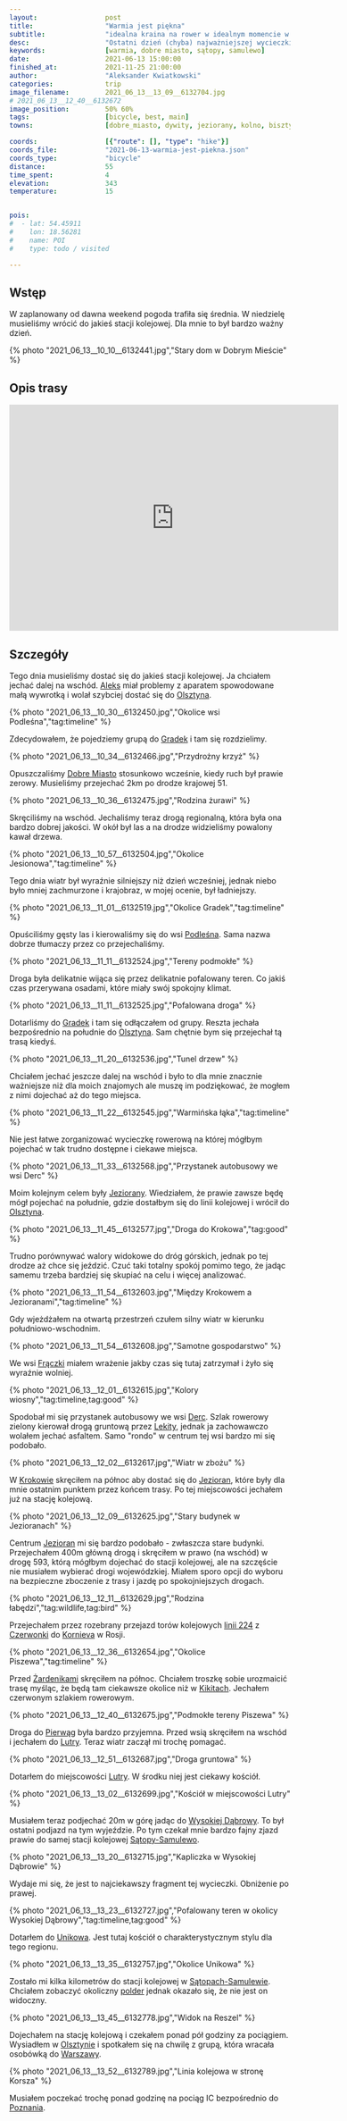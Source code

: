```yaml
---
layout:                 post
title:                  "Warmia jest piękna"
subtitle:               "idealna kraina na rower w idealnym momencie w ciągu roku"
desc:                   "Ostatni dzień (chyba) najważniejszej wycieczki rowerowej. Tym razem mogłem zwiedzać jeszcze ciekawsze tereny podczas znacznie lepszej pogody niż dzień wcześniej."
keywords:               [warmia, dobre miasto, sątopy, samulewo]
date:                   2021-06-13 15:00:00
finished_at:            2021-11-25 21:00:00
author:                 "Aleksander Kwiatkowski"
categories:             trip
image_filename:         2021_06_13__13_09__6132704.jpg
# 2021_06_13__12_40__6132672
image_position:         50% 60%
tags:                   [bicycle, best, main]
towns:                  [dobre_miasto, dywity, jeziorany, kolno, bisztynek]

coords:                 [{"route": [], "type": "hike"}]
coords_file:            "2021-06-13-warmia-jest-piekna.json"
coords_type:            "bicycle"
distance:               55
time_spent:             4
elevation:              343
temperature:            15


pois:
#  - lat: 54.45911
#    lon: 18.56281
#    name: POI
#    type: todo / visited

---
```


[photocoder]: https://photocoder.pl
[wiki-olsztyn]: https://pl.wikipedia.org/wiki/Olsztyn
[wiki-gradki]: https://pl.wikipedia.org/wiki/Gradki
[wiki-dobre-miasto]: https://pl.wikipedia.org/wiki/Dobre_Miasto
[wiki-podlesna]: https://pl.wikipedia.org/wiki/Podle%C5%9Bna_(wojew%C3%B3dztwo_warmi%C5%84sko-mazurskie)
[wiki-jeziorany]: https://pl.wikipedia.org/wiki/Jeziorany
[wiki-fraczki]: https://pl.wikipedia.org/wiki/Fr%C4%85czki_(powiat_olszty%C5%84ski)
[wiki-derc]: https://pl.wikipedia.org/wiki/Derc
[wiki-lekity]: https://pl.wikipedia.org/wiki/Lekity
[wiki-krokowo]: https://pl.wikipedia.org/wiki/Krokowo_(powiat_olszty%C5%84ski)
[wiki-linia-224]: https://pl.wikipedia.org/wiki/Linia_kolejowa_nr_224
[wiki-czerwonka]: https://pl.wikipedia.org/wiki/Czerwonka_(powiat_olszty%C5%84ski)
[wiki-kornievo]: https://pl.wikipedia.org/wiki/Korniewo_(stacja_kolejowa)
[wiki-zardeniki]: https://pl.wikipedia.org/wiki/%C5%BBardeniki_(gmina_Jeziorany)
[wiki-kikity]: https://pl.wikipedia.org/wiki/Kikity
[wiki-pierwagi]: https://pl.wikipedia.org/wiki/Pierw%C4%85gi
[wiki-lutry]: https://pl.wikipedia.org/wiki/Lutry
[wiki-wysoka-dabrowa]:https://pl.wikipedia.org/wiki/Wysoka_D%C4%85browa
[wiki-satopy-samulewo]: https://pl.wikipedia.org/wiki/S%C4%85topy-Samulewo
[wiki-unikowo]: https://pl.wikipedia.org/wiki/Unikowo_(wojew%C3%B3dztwo_warmi%C5%84sko-mazurskie)
[wiki-satopy-polder]: https://pl.wikipedia.org/wiki/Rezerwat_przyrody_Polder_S%C4%85topy-Samulewo
[wiki-warszawa]: https://pl.wikipedia.org/wiki/Warszawa
[wiki-poznan]: https://pl.wikipedia.org/wiki/Pozna%C5%84


## Wstęp

W zaplanowany od dawna weekend pogoda trafiła się średnia. W niedzielę musieliśmy
wrócić do jakieś stacji kolejowej. Dla mnie to był bardzo ważny dzień.

{% photo "2021_06_13__10_10__6132441.jpg","Stary dom w Dobrym Mieście" %}

## Opis trasy

<iframe height='405' width='590' frameborder='0' allowtransparency='true' scrolling='no' src='https://www.strava.com/activities/5465973786/embed/70d877666e37b81ff2de6d011df5612f0f30d284'></iframe>

## Szczegóły

Tego dnia musieliśmy dostać się do jakieś stacji kolejowej. Ja chciałem jechać
dalej na wschód. [Aleks][photocoder] miał problemy z aparatem spowodowane małą
wywrotką i wolał szybciej dostać się do [Olsztyna][wiki-olsztyn].

{% photo "2021_06_13__10_30__6132450.jpg","Okolice wsi Podleśna","tag:timeline" %}

Zdecydowałem, że pojedziemy grupą do [Gradek][wiki-gradki] i tam się
rozdzielimy.

{% photo "2021_06_13__10_34__6132466.jpg","Przydrożny krzyż" %}

Opuszczaliśmy [Dobre Miasto][wiki-dobre-miasto] stosunkowo wcześnie, kiedy
ruch był prawie zerowy. Musieliśmy przejechać 2km po drodze krajowej 51.

{% photo "2021_06_13__10_36__6132475.jpg","Rodzina żurawi" %}

Skręciliśmy na wschód. Jechaliśmy teraz drogą regionalną, która była ona bardzo dobrej jakości.
W okół był las a na drodze widzieliśmy powalony kawał drzewa.

{% photo "2021_06_13__10_57__6132504.jpg","Okolice Jesionowa","tag:timeline" %}

Tego dnia wiatr był wyraźnie silniejszy niż dzień wcześniej, jednak niebo było mniej
zachmurzone i krajobraz, w mojej ocenie, był ładniejszy.

{% photo "2021_06_13__11_01__6132519.jpg","Okolice Gradek","tag:timeline" %}

Opuściliśmy gęsty las i kierowaliśmy się do wsi [Podleśna][wiki-podlesna].
Sama nazwa dobrze tłumaczy przez co przejechaliśmy.

{% photo "2021_06_13__11_11__6132524.jpg","Tereny podmokłe" %}

Droga była delikatnie wijąca się przez delikatnie pofalowany teren. Co jakiś czas
przerywana osadami, które miały swój spokojny klimat.

{% photo "2021_06_13__11_11__6132525.jpg","Pofalowana droga" %}

Dotarliśmy do [Gradek][wiki-gradki] i tam się odłączałem od grupy. Reszta jechała
bezpośrednio na południe do [Olsztyna][wiki-olsztyn]. Sam chętnie bym się
przejechał tą trasą kiedyś.

{% photo "2021_06_13__11_20__6132536.jpg","Tunel drzew" %}

Chciałem jechać jeszcze dalej na wschód i było to dla mnie znacznie ważniejsze
niż dla moich znajomych ale muszę im podziękować, że mogłem z nimi dojechać
aż do tego miejsca.

{% photo "2021_06_13__11_22__6132545.jpg","Warmińska łąka","tag:timeline" %}

Nie jest łatwe zorganizować wycieczkę rowerową na której mógłbym
pojechać w tak trudno dostępne i ciekawe miejsca.

{% photo "2021_06_13__11_33__6132568.jpg","Przystanek autobusowy we wsi Derc" %}

Moim kolejnym celem były [Jeziorany][wiki-jeziorany]. Wiedziałem, że prawie zawsze będę
mógł pojechać na południe, gdzie dostałbym się do linii kolejowej i wrócił do
[Olsztyna][wiki-olsztyn].

{% photo "2021_06_13__11_45__6132577.jpg","Droga do Krokowa","tag:good" %}

Trudno porównywać walory widokowe do dróg górskich, jednak po tej drodze
aż chce się jeździć. Czuć taki totalny spokój pomimo tego, że jadąc
samemu trzeba bardziej się skupiać na celu i więcej analizować.

{% photo "2021_06_13__11_54__6132603.jpg","Między Krokowem a Jezioranami","tag:timeline" %}

Gdy wjeżdżałem na otwartą przestrzeń czułem silny wiatr w kierunku południowo-wschodnim.

{% photo "2021_06_13__11_54__6132608.jpg","Samotne gospodarstwo" %}

We wsi [Frączki][wiki-fraczki] miałem wrażenie jakby czas się tutaj zatrzymał
i żyło się wyraźnie wolniej.

{% photo "2021_06_13__12_01__6132615.jpg","Kolory wiosny","tag:timeline,tag:good" %}

Spodobał mi się przystanek autobusowy we wsi [Derc][wiki-derc]. Szlak rowerowy
zielony kierował drogą gruntową przez [Lekity][wiki-lekity], jednak ja
zachowawczo wolałem jechać asfaltem. Samo "rondo" w centrum tej wsi bardzo mi się
podobało.

{% photo "2021_06_13__12_02__6132617.jpg","Wiatr w zbożu" %}

W [Krokowie][wiki-krokowo] skręciłem na północ aby dostać się do [Jezioran][wiki-jeziorany],
które były dla mnie ostatnim punktem przez końcem trasy. Po tej miejscowości
jechałem już na stację kolejową.

{% photo "2021_06_13__12_09__6132625.jpg","Stary budynek w Jezioranach" %}

Centrum [Jezioran][wiki-jeziorany] mi się bardzo podobało - zwłaszcza stare budynki.
Przejechałem 400m główną drogą i skręciłem w prawo (na wschód) w drogę 593,
którą mógłbym dojechać do stacji kolejowej, ale na szczęście nie musiałem
wybierać drogi wojewódzkiej.
Miałem sporo opcji do wyboru na bezpieczne zboczenie z trasy i jazdę po spokojniejszych
drogach.

{% photo "2021_06_13__12_11__6132629.jpg","Rodzina łabędzi","tag:wildlife,tag:bird" %}

Przejechałem przez rozebrany przejazd torów kolejowych [linii 224][wiki-linia-224] z
[Czerwonki][wiki-czerwonka] do [Kornieva][wiki-kornievo]
w Rosji.

{% photo "2021_06_13__12_36__6132654.jpg","Okolice Piszewa","tag:timeline" %}

Przed [Żardenikami][wiki-zardeniki] skręciłem na północ. Chciałem troszkę sobie
urozmaicić trasę myśląc, że będą tam ciekawsze okolice niż w
[Kikitach][wiki-kikity]. Jechałem czerwonym szlakiem rowerowym.

{% photo "2021_06_13__12_40__6132675.jpg","Podmokłe tereny Piszewa" %}

Droga do [Pierwąg][wiki-pierwagi] była bardzo przyjemna. Przed wsią
skręciłem na wschód i jechałem do [Lutry][wiki-lutry]. Teraz wiatr zaczął
mi trochę pomagać.

{% photo "2021_06_13__12_51__6132687.jpg","Droga gruntowa" %}

Dotarłem do miejscowości [Lutry][wiki-lutry]. W środku niej jest ciekawy
kościół.

{% photo "2021_06_13__13_02__6132699.jpg","Kościół w miejscowości Lutry" %}

Musiałem teraz podjechać 20m w górę jadąc do [Wysokiej Dąbrowy][wiki-wysoka-dabrowa].
To był ostatni podjazd na tym wyjeździe. Po tym czekał mnie bardzo
fajny zjazd prawie do samej stacji kolejowej [Sątopy-Samulewo][wiki-satopy-samulewo].

{% photo "2021_06_13__13_20__6132715.jpg","Kapliczka w Wysokiej Dąbrowie" %}

Wydaje mi się, że jest to najciekawszy fragment tej wycieczki. Obniżenie
po prawej.

{% photo "2021_06_13__13_23__6132727.jpg","Pofalowany teren w okolicy Wysokiej Dąbrowy","tag:timeline,tag:good" %}

Dotarłem do [Unikowa][wiki-unikowo]. Jest tutaj kościół o charakterystycznym
stylu dla tego regionu.

{% photo "2021_06_13__13_35__6132757.jpg","Okolice Unikowa" %}

Zostało mi kilka kilometrów do stacji kolejowej w [Sątopach-Samulewie][wiki-satopy-samulewo].
Chciałem zobaczyć okoliczny [polder][wiki-satopy-polder] jednak okazało się,
że nie jest on widoczny.

{% photo "2021_06_13__13_45__6132778.jpg","Widok na Reszel" %}

Dojechałem na stację kolejową i czekałem ponad pół godziny za pociągiem.
Wysiadłem w [Olsztynie][wiki-olsztyn] i spotkałem się na chwilę z grupą, która
wracała osobówką do [Warszawy][wiki-warszawa].

{% photo "2021_06_13__13_52__6132789.jpg","Linia kolejowa w stronę Korsza" %}

Musiałem poczekać trochę ponad godzinę na pociąg IC bezpośrednio do
[Poznania][wiki-poznan].
